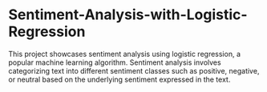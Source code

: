 # Sentiment-Analysis-with-Logistic-Regression
This project showcases sentiment analysis using logistic regression, a popular machine learning algorithm. Sentiment analysis involves categorizing text into different sentiment classes such as positive, negative, or neutral based on the underlying sentiment expressed in the text.
